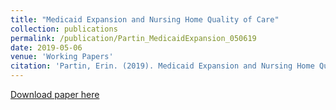```yaml
---
title: "Medicaid Expansion and Nursing Home Quality of Care"
collection: publications
permalink: /publication/Partin_MedicaidExpansion_050619
date: 2019-05-06
venue: 'Working Papers'
citation: 'Partin, Erin. (2019). Medicaid Expansion and Nursing Home Quality of Care, Working Paper.'
--- 
```

[Download paper here](http://epartin.github.io/files/Partin_MedicaidExpansion_050619.pdf)
